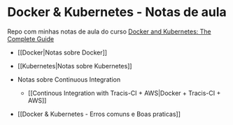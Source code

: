 # Docker & Kubernetes - Notas de aula

Repo com minhas notas de aula do curso [Docker and Kubernetes: The Complete Guide](https://www.udemy.com/course/docker-and-kubernetes-the-complete-guide/)

- [[Docker|Notas sobre Docker]]
- [[Kubernetes|Notas sobre Kubernetes]]
- Notas sobre Continuous Integration
    - [[Continous Integration with Tracis-CI + AWS|Docker + Tracis-CI + AWS]]

- [[Docker & Kubernetes - Erros comuns e Boas praticas]]